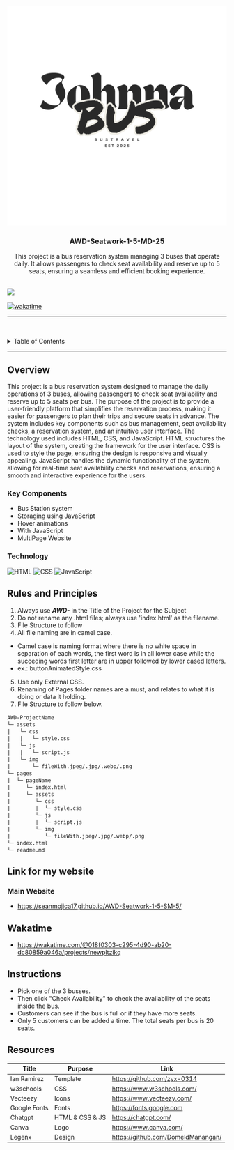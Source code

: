 <a name="readme-top"/>

<br/>

<br />
<div align="center">
  <a href="https://github.com/Seanmojica17">
  <!-- TODO: If you want to add logo or banner you can add it here -->
    <img src="./assets/img/Black and White Minimalist Graffiti Urban Brand Logo.png" alt="Nyebe" width="auto" height="auto">
  </a>
<!-- TODO: Change Title to the name of the title of your Project -->
  <h3 align="center">AWD-Seatwork-1-5-MD-25</h3>
</div>
<!-- TODO: Make a short description -->
<div align="center">
  This project is a bus reservation system managing 3 buses that operate daily. It allows passengers to check seat availability and reserve up to 5 seats, ensuring a seamless and efficient booking experience.
</div>

<br />

<!-- TODO: Change the zyx-0314 into your github username  -->
<!-- TODO: Change the WD-Template-Project into the same name of your folder -->
![](![visits](https://visit-counter.vercel.app/counter.png?page=https%3A%2F%2Fgithub.com%2FSeanmojica17%2FAWD-Seatwork-1-5-SM-5.git&s=40&c=00ff00&bg=00000000&no=1&ff=electrolize&tb=&ta=))

[![wakatime](https://wakatime.com/badge/user/018f0309-110e-4fb4-a112-c4089ccba85e/project/095079c4-0292-4cda-9938-3d418e2710fc.svg)](https://wakatime.com/badge/user/018f0309-110e-4fb4-a112-c4089ccba85e/project/095079c4-0292-4cda-9938-3d418e2710fc)

---

<br />
<br />

<!-- TODO: If you want to add more layers for your readme -->
<details>
  <summary>Table of Contents</summary>
  <ol>
    <li>
      <a href="#overview">Overview</a>
      <ol>
        <li>
          <a href="#key-components">Key Components</a>
        </li>
        <li>
          <a href="#technology">Technology</a>
        </li>
      </ol>
    </li>
    <li>
      <a href="#rules-and-principles">Rules and Principles</a>
    </li>
    <li>
      <a href="#link-for-my-website">Links</a>
    </li>
      <li>
      <a href="#wakatime">Wakatime</a>
    </li>
          <li>
      <a href="#instructions">Instructions</a>
    </li>
    <li>
      <a href="#resources">Resources</a>
    </li>
  </ol>
</details>

---

## Overview

<!-- TODO: To be changed -->
This project is a bus reservation system designed to manage the daily operations of 3 buses, allowing passengers to check seat availability and reserve up to 5 seats per bus. The purpose of the project is to provide a user-friendly platform that simplifies the reservation process, making it easier for passengers to plan their trips and secure seats in advance. The system includes key components such as bus management, seat availability checks, a reservation system, and an intuitive user interface. The technology used includes HTML, CSS, and JavaScript. HTML structures the layout of the system, creating the framework for the user interface. CSS is used to style the page, ensuring the design is responsive and visually appealing. JavaScript handles the dynamic functionality of the system, allowing for real-time seat availability checks and reservations, ensuring a smooth and interactive experience for the users.

### Key Components
<!-- TODO: List of Key Components -->
- Bus Station system
- Storaging using JavaScript
- Hover animations
- With JavaScript
- MultiPage Website



### Technology
<!-- TODO: List of Technology Used -->
![HTML](https://img.shields.io/badge/HTML-E34F26?style=for-the-badge&logo=html5&logoColor=white)
![CSS](https://img.shields.io/badge/CSS-1572B6?style=for-the-badge&logo=css3&logoColor=white)
![JavaScript](https://img.shields.io/badge/JavaScript-F7DF1E?style=for-the-badge&logo=javascript&logoColor=white)

## Rules and Principles
1. Always use ***AWD-*** in the Title of the Project for the Subject
2. Do not rename any .html files; always use 'index.html' as the filename.
3. File Structure to follow
4. All file naming are in camel case.
- Camel case is naming format where there is no white space in separation of each words, the first word is in all lower case while the succeding words first letter are in upper followed by lower cased letters.
- ex.: buttonAnimatedStyle.css
5. Use only External CSS.
6. Renaming of Pages folder names are a must, and relates to what it is doing or data it holding.
7. File Structure to follow below.

```
AWD-ProjectName
└─ assets
|   └─ css
|   |   └─ style.css
|   └─ js
|   |   └─ script.js
|   └─ img
|       └─ fileWith.jpeg/.jpg/.webp/.png
└─ pages
|  └─ pageName
|     └─ index.html
|     └─ assets
|        └─ css
|        |  └─ style.css
|        └─ js
|        |  └─ script.js
|        └─ img
|           └─ fileWith.jpeg/.jpg/.webp/.png
└─ index.html
└─ readme.md
```

## Link for my website

### Main Website

- https://seanmojica17.github.io/AWD-Seatwork-1-5-SM-5/

## Wakatime

- https://wakatime.com/@018f0303-c295-4d90-ab20-dc80859a046a/projects/newpltzikq

## Instructions

- Pick one of the 3 busses.
- Then click "Check Availability" to check the availability of the seats inside the bus.
- Customers can see if the bus is full or if they have more seats.
- Only 5 customers can be added a time. The total seats per bus is 20 seats.

## Resources

<!-- TODO: Add References -->
| Title | Purpose | Link |
|-|-|-|
| Ian Ramirez | Template | https://github.com/zyx-0314 |
| w3schools | CSS | https://www.w3schools.com/ |
| Vecteezy | Icons | https://www.vecteezy.com/ |
| Google Fonts | Fonts | https://fonts.google.com |
| Chatgpt | HTML & CSS & JS | https://chatgpt.com/|
| Canva | Logo | https://www.canva.com/ |
| Legenx | Design | https://github.com/DomeldManangan/ |
